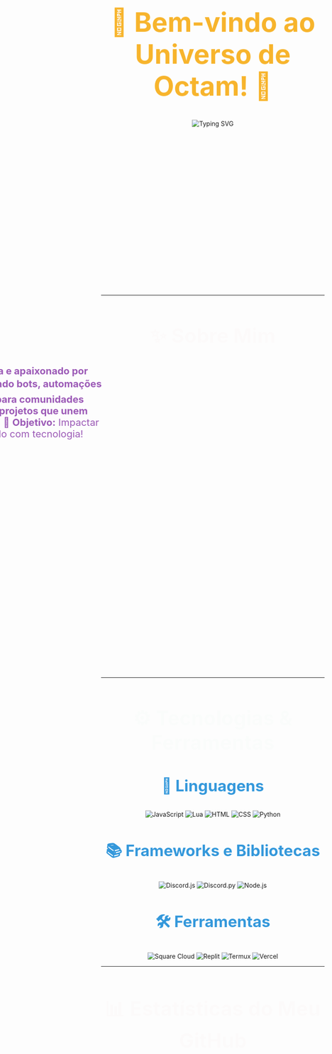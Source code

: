 <h1 align="center" style="color: #F7B42C; font-size: 60px; animation: bounce 2s infinite;">🎉 Bem-vindo ao Universo de Octam! 🎉</h1>

<p align="center">
  <img src="https://readme-typing-svg.demolab.com?font=Fira+Code&size=30&pause=1000&color=F7B42C&center=true&vCenter=true&width=800&lines=Desenvolvedor+Apaixonado+por+Tecnologia!;Criando+Bots+e+Automações+Incríveis;Sempre+aprendendo+e+compartilhando+conhecimento!" alt="Typing SVG" />
</p>

<div align="center">
  <img src="https://media.giphy.com/media/3o7abKhOpu0NwenH3O/giphy.gif" width="350" alt="Coding GIF" style="animation: fadeIn 3s ease-in;">
</div>

---

<h2 align="center" style="font-size: 45px; color: #e74c3c; animation: fadeIn 3s;">✨ Sobre Mim</h2>

<div align="center">
  <p style="font-size: 22px; color: #9b59b6; animation: slideIn 3s;">
    🌱 <strong>Curioso por natureza e apaixonado por desafios.</strong>  
    🛠️ <strong>Desenvolvendo bots, automações e soluções criativas para comunidades digitais.</strong>  
    🚀 <strong>Focado em projetos que unem funcionalidade e design.</strong>  
    🎯 <strong>Objetivo:</strong> Impactar positivamente o mundo com tecnologia!  
  </p>
</div>

<div align="center">
  <img src="https://media.giphy.com/media/26tn33aiTi1jkl6H6/giphy.gif" width="500" alt="Tech GIF" style="animation: fadeIn 4s;">
</div>

---

<h2 align="center" style="font-size: 45px; color: #2ecc71; animation: fadeIn 3s;">⚙️ Tecnologias & Ferramentas</h2>

<div align="center">
  <h3 style="font-size: 35px; color: #3498db;">🌟 Linguagens</h3>
  <img src="https://img.shields.io/badge/JavaScript-F7DF1E?style=for-the-badge&logo=javascript&logoColor=black" alt="JavaScript" style="transition: transform 0.3s ease;">
  <img src="https://img.shields.io/badge/Lua-2C2D72?style=for-the-badge&logo=lua&logoColor=white" alt="Lua" style="transition: transform 0.3s ease;">
  <img src="https://img.shields.io/badge/HTML-E34F26?style=for-the-badge&logo=html5&logoColor=white" alt="HTML" style="transition: transform 0.3s ease;">
  <img src="https://img.shields.io/badge/CSS-1572B6?style=for-the-badge&logo=css3&logoColor=white" alt="CSS" style="transition: transform 0.3s ease;">
  <img src="https://img.shields.io/badge/Python-3776AB?style=for-the-badge&logo=python&logoColor=white" alt="Python" style="transition: transform 0.3s ease;">

  <h3 style="font-size: 35px; color: #3498db;">📚 Frameworks e Bibliotecas</h3>
  <img src="https://img.shields.io/badge/Discord.js-5865F2?style=for-the-badge&logo=discord&logoColor=white" alt="Discord.js" style="transition: transform 0.3s ease;">
  <img src="https://img.shields.io/badge/Discord.py-3776AB?style=for-the-badge&logo=python&logoColor=white" alt="Discord.py" style="transition: transform 0.3s ease;">
  <img src="https://img.shields.io/badge/Node.js-339933?style=for-the-badge&logo=node.js&logoColor=white" alt="Node.js" style="transition: transform 0.3s ease;">
  
  <h3 style="font-size: 35px; color: #3498db;">🛠️ Ferramentas</h3>
  <img src="https://img.shields.io/badge/Square_Cloud-5C6BC0?style=for-the-badge&logo=google-cloud&logoColor=white" alt="Square Cloud" style="transition: transform 0.3s ease;">
  <img src="https://img.shields.io/badge/Replit-667881?style=for-the-badge&logo=replit&logoColor=white" alt="Replit" style="transition: transform 0.3s ease;">
  <img src="https://img.shields.io/badge/Termux-000000?style=for-the-badge&logo=termux&logoColor=white" alt="Termux" style="transition: transform 0.3s ease;">
  <img src="https://img.shields.io/badge/Vercel-000000?style=for-the-badge&logo=vercel&logoColor=white" alt="Vercel" style="transition: transform 0.3s ease;">
</div>

---

<h2 align="center" style="font-size: 45px; color: #e74c3c; animation: fadeIn 3s;">📊 Estatísticas do Meu GitHub</h2>

<div align="center">
  <img src="https://github-readme-stats.vercel.app/api?username=Octam00&show_icons=true&theme=radical&hide_title=false&title_color=F7B42C" alt="GitHub Stats" width="48%" style="animation: zoomIn 3s;">
  <img src="https://github-readme-streak-stats.herokuapp.com/?user=Octam00&theme=radical&date_format=M%20j%5B%2C%20Y%5D&ring=F7B42C" alt="GitHub Streak Stats" width="48%" style="animation: zoomIn 3s;">
</div>

<div align="center">
  <img src="https://github-profile-summary-cards.vercel.app/api/cards/profile-details?username=Octam00&theme=radical" alt="GitHub Summary" style="animation: fadeIn 5s;">
</div>

---

<h2 align="center" style="font-size: 45px; color: #2ecc71; animation: fadeIn 3s;">📌 Projetos Destaques</h2>

<div align="center">
  <a href="https://github.com/Octam00/PROJETO1">
    <img src="https://github-readme-stats.vercel.app/api/pin/?username=Octam00&repo=PROJETO1&theme=radical" alt="Projeto 1" style="animation: zoomIn 2s;">
  </a>
  <a href="https://github.com/Octam00/PROJETO2">
    <img src="https://github-readme-stats.vercel.app/api/pin/?username=Octam00&repo=PROJETO2&theme=radical" alt="Projeto 2" style="animation: zoomIn 2s;">
  </a>
  <a href="https://github.com/Octam00/PROJETO3">
    <img src="https://github-readme-stats.vercel.app/api/pin/?username=Octam00&repo=PROJETO3&theme=radical" alt="Projeto 3" style="animation: zoomIn 2s;">
  </a>
</div>

---

<h2 align="center" style="font-size: 45px; color: #e74c3c; animation: fadeIn 3s;">📞 Entre em Contato</h2>

<div align="center">
  <a href="mailto:octam@gmail.com">
    <img src="https://img.shields.io/badge/Gmail-D14836?style=for-the-badge&logo=gmail&logoColor=white" alt="Gmail" style="animation: bounce 2s infinite;">
  </a>
  <a href="https://wa.me/SEUNUMEROWHATSAPP">
    <img src="https://img.shields.io/badge/WhatsApp-25D366?style=for-the-badge&logo=whatsapp&logoColor=white" alt="WhatsApp" style="animation: bounce 2s infinite;">
  </a>
  <a href="https://discordapp.com/users/SEUIDDISCORD">
    <img src="https://img.shields.io/badge/Discord-5865F2?style=for-the-badge&logo=discord&logoColor=white" alt="Discord" style="animation: bounce 2s infinite;">
  </a>
</div>

<div align="center">
  <img src="https://media.giphy.com/media/1rNWVbPjzQZuDhty/giphy.gif" width="200" alt="Contato GIF" style="animation: fadeIn 4s;">
</div>

---

<h3 align="center" style="font-size: 30px; color: #F7B42C; animation: fadeIn 3s;">⭐ Obrigado por visitar meu perfil! Se gostou, deixe uma estrela nos meus projetos! ⭐</h3>

<p align="center">
  <img src="https://media.giphy.com/media/du3J3cXyzhj75IOgvA/giphy.gif" width="250" alt="Obrigado" style="animation: zoomIn 3s;">
</p>

---

<h2 align="center" style="font-size: 45px; color: #9b59b6; animation: fadeIn 3s;">🌍 Conecte-se Comigo nas Redes Sociais</h2>

<div align="center">
  <a href="https://twitter.com/Octam" target="_blank">
    <img src="https://img.shields.io/badge/Twitter-1DA1F2?style=for-the-badge&logo=twitter&logoColor=white" alt="Twitter" style="transition: transform 0.3s ease;">
  </a>
  <a href="https://www.linkedin.com/in/Octam" target="_blank">
    <img src="https://img.shields.io/badge/LinkedIn-0A66C2?style=for-the-badge&logo=linkedin&logoColor=white" alt="LinkedIn" style="transition: transform 0.3s ease;">
  </a>
</div>

<style>
  @keyframes bounce {
    0%, 100% {
      transform: translateY(0);
    }
    50% {
      transform: translateY(-10px);
    }
  }

  @keyframes fadeIn {
    0% {
      opacity: 0;
    }
    100% {
      opacity: 1;
    }
  }

  @keyframes slideIn {
    0% {
      transform: translateX(-100%);
    }
    100% {
      transform: translateX(0);
    }
  }

  @keyframes zoomIn {
    0% {
      transform: scale(0);
    }
    100% {
      transform: scale(1);
    }
  }
</style>

